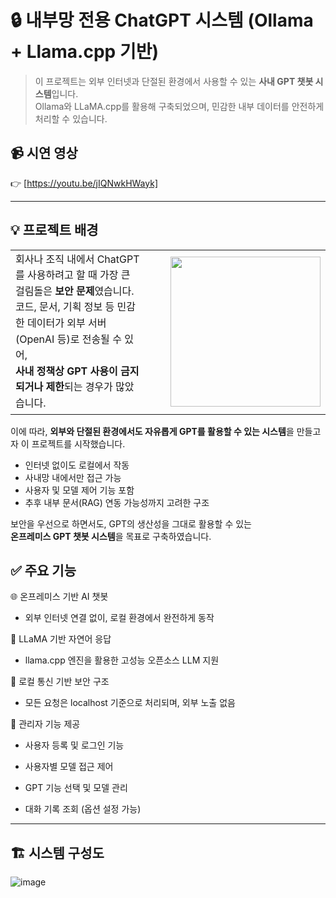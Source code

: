 # 🔒 내부망 전용 ChatGPT 시스템 (Ollama + Llama.cpp 기반)

> 이 프로젝트는 외부 인터넷과 단절된 환경에서 사용할 수 있는 **사내 GPT 챗봇 시스템**입니다.  
> Ollama와 LLaMA.cpp를 활용해 구축되었으며, 민감한 내부 데이터를 안전하게 처리할 수 있습니다.


## 📹 시연 영상

👉 [https://youtu.be/jIQNwkHWayk]

---

## 💡 프로젝트 배경

<table style="border-collapse: collapse; border: none; width: 100%;">
  <tr>
    <td style="width: 65%; vertical-align: top; padding-right: 40px; line-height: 1.6; font-size: 16px; border: none;">
      회사나 조직 내에서 ChatGPT를 사용하려고 할 때 가장 큰 걸림돌은 <strong>보안 문제</strong>였습니다.<br>
      코드, 문서, 기획 정보 등 민감한 데이터가 외부 서버(OpenAI 등)로 전송될 수 있어,<br>
      <strong>사내 정책상 GPT 사용이 금지되거나 제한</strong>되는 경우가 많았습니다.
    </td>
    <td style="width: 35%; text-align: right; border: none;">
      <img src="https://github.com/user-attachments/assets/3f5f3019-eb62-49be-a4d6-3d9a8b0cc649" width="240"/>
    </td>
  </tr>
</table>



이에 따라, **외부와 단절된 환경에서도 자유롭게 GPT를 활용할 수 있는 시스템**을 만들고자 이 프로젝트를 시작했습니다.

- 인터넷 없이도 로컬에서 작동
- 사내망 내에서만 접근 가능
- 사용자 및 모델 제어 기능 포함
- 추후 내부 문서(RAG) 연동 가능성까지 고려한 구조

보안을 우선으로 하면서도, GPT의 생산성을 그대로 활용할 수 있는  
**온프레미스 GPT 챗봇 시스템**을 목표로 구축하였습니다.


## ✅ 주요 기능

🌐 온프레미스 기반 AI 챗봇


* 외부 인터넷 연결 없이, 로컬 환경에서 완전하게 동작

🧠 LLaMA 기반 자연어 응답


* llama.cpp 엔진을 활용한 고성능 오픈소스 LLM 지원

🔐 로컬 통신 기반 보안 구조


* 모든 요청은 localhost 기준으로 처리되며, 외부 노출 없음

👤 관리자 기능 제공

* 사용자 등록 및 로그인 기능


* 사용자별 모델 접근 제어


* GPT 기능 선택 및 모델 관리


* 대화 기록 조회 (옵션 설정 가능)

---

## 🏗️ 시스템 구성도
![image](https://github.com/user-attachments/assets/5f771814-3ad0-432d-aad5-f1b961c20b7a)

